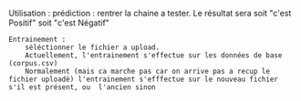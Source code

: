 Utilisation : 
	prédiction : 
		rentrer la chaine a tester. Le résultat sera soit "c'est Positif" soit "c'est Négatif"
		
	Entrainement : 
		séléctionner le fichier a upload. 
		Actuellement, l'entrainement s'effectue sur les données de base (corpus.csv)
		Normalement (mais ca marche pas car on arrive pas a recup le fichier uploadé) l'entrainement s'efffectue sur le nouveau fichier s'il est présent, ou  l'ancien sinon
   
